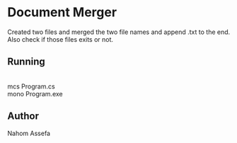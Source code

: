 # Document Merger
Created two files and merged the two file names and append .txt to the end. Also check if those files exits or not. 
## Running 
 <br> mcs Program.cs </br>
  mono Program.exe 

## Author

  Nahom Assefa
 
